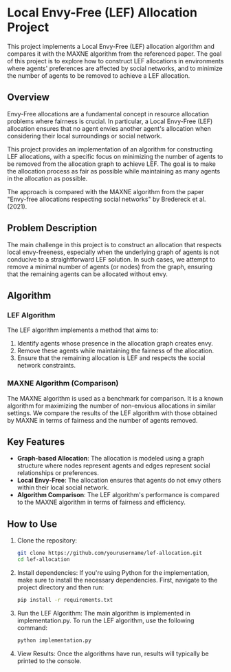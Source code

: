 # Local Envy-Free (LEF) Allocation Project

This project implements a Local Envy-Free (LEF) allocation algorithm and compares it with the MAXNE algorithm from the referenced paper. The goal of this project is to explore how to construct LEF allocations in environments where agents' preferences are affected by social networks, and to minimize the number of agents to be removed to achieve a LEF allocation.

## Overview

Envy-Free allocations are a fundamental concept in resource allocation problems where fairness is crucial. In particular, a Local Envy-Free (LEF) allocation ensures that no agent envies another agent's allocation when considering their local surroundings or social network.

This project provides an implementation of an algorithm for constructing LEF allocations, with a specific focus on minimizing the number of agents to be removed from the allocation graph to achieve LEF. The goal is to make the allocation process as fair as possible while maintaining as many agents in the allocation as possible.

The approach is compared with the MAXNE algorithm from the paper "Envy-free allocations respecting social networks" by Bredereck et al. (2021).

## Problem Description

The main challenge in this project is to construct an allocation that respects local envy-freeness, especially when the underlying graph of agents is not conducive to a straightforward LEF solution. In such cases, we attempt to remove a minimal number of agents (or nodes) from the graph, ensuring that the remaining agents can be allocated without envy.

## Algorithm

### LEF Algorithm
The LEF algorithm implements a method that aims to:
1. Identify agents whose presence in the allocation graph creates envy.
2. Remove these agents while maintaining the fairness of the allocation.
3. Ensure that the remaining allocation is LEF and respects the social network constraints.

### MAXNE Algorithm (Comparison)
The MAXNE algorithm is used as a benchmark for comparison. It is a known algorithm for maximizing the number of non-envious allocations in similar settings. We compare the results of the LEF algorithm with those obtained by MAXNE in terms of fairness and the number of agents removed.

## Key Features
- **Graph-based Allocation**: The allocation is modeled using a graph structure where nodes represent agents and edges represent social relationships or preferences.
- **Local Envy-Free**: The allocation ensures that agents do not envy others within their local social network.
- **Algorithm Comparison**: The LEF algorithm's performance is compared to the MAXNE algorithm in terms of fairness and efficiency.

## How to Use

1. Clone the repository:
   ```bash
   git clone https://github.com/yourusername/lef-allocation.git
   cd lef-allocation
   
2. Install dependencies:
If you're using Python for the implementation, make sure to install the necessary dependencies. First, navigate to the project directory and then run:
   ```bash
   pip install -r requirements.txt
   
3. Run the LEF Algorithm:
The main algorithm is implemented in implementation.py. To run the LEF algorithm, use the following command:
   ```bash
   python implementation.py

4. View Results:
Once the algorithms have run, results will typically be printed to the console.

